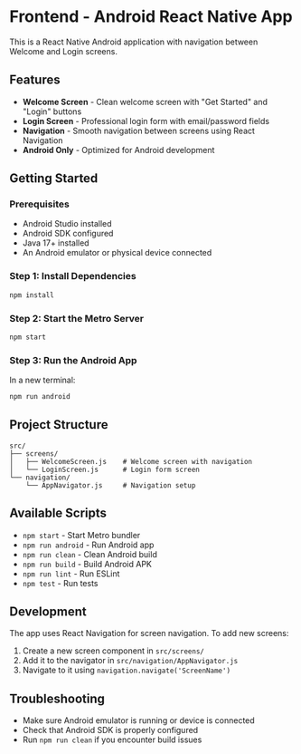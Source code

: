# Frontend - Android React Native App

This is a React Native Android application with navigation between Welcome and Login screens.

## Features

- **Welcome Screen** - Clean welcome screen with "Get Started" and "Login" buttons
- **Login Screen** - Professional login form with email/password fields
- **Navigation** - Smooth navigation between screens using React Navigation
- **Android Only** - Optimized for Android development

## Getting Started

### Prerequisites

- Android Studio installed
- Android SDK configured
- Java 17+ installed
- An Android emulator or physical device connected

### Step 1: Install Dependencies

```bash
npm install
```

### Step 2: Start the Metro Server

```bash
npm start
```

### Step 3: Run the Android App

In a new terminal:

```bash
npm run android
```

## Project Structure

```
src/
├── screens/
│   ├── WelcomeScreen.js    # Welcome screen with navigation
│   └── LoginScreen.js      # Login form screen
└── navigation/
    └── AppNavigator.js     # Navigation setup
```

## Available Scripts

- `npm start` - Start Metro bundler
- `npm run android` - Run Android app
- `npm run clean` - Clean Android build
- `npm run build` - Build Android APK
- `npm run lint` - Run ESLint
- `npm test` - Run tests

## Development

The app uses React Navigation for screen navigation. To add new screens:

1. Create a new screen component in `src/screens/`
2. Add it to the navigator in `src/navigation/AppNavigator.js`
3. Navigate to it using `navigation.navigate('ScreenName')`

## Troubleshooting

- Make sure Android emulator is running or device is connected
- Check that Android SDK is properly configured
- Run `npm run clean` if you encounter build issues
